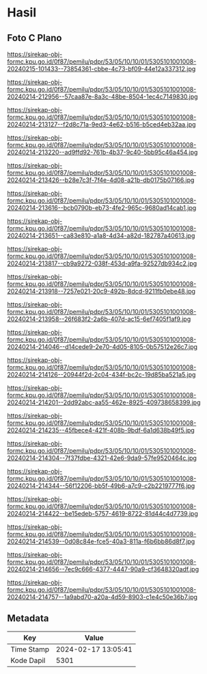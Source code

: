 # Hasil

## Foto C Plano

https://sirekap-obj-formc.kpu.go.id/0f87/pemilu/pdpr/53/05/10/10/01/5305101001008-20240215-101433--73854361-cbbe-4c73-bf09-44e12a337312.jpg

https://sirekap-obj-formc.kpu.go.id/0f87/pemilu/pdpr/53/05/10/10/01/5305101001008-20240214-212956--57caa87e-8a3c-48be-8504-1ec4c7149830.jpg

https://sirekap-obj-formc.kpu.go.id/0f87/pemilu/pdpr/53/05/10/10/01/5305101001008-20240214-213127--f2d8c71a-9ed3-4e62-b516-b5ced4eb32aa.jpg

https://sirekap-obj-formc.kpu.go.id/0f87/pemilu/pdpr/53/05/10/10/01/5305101001008-20240214-213220--ad9ffd92-761b-4b37-9c40-5bb95c46a454.jpg

https://sirekap-obj-formc.kpu.go.id/0f87/pemilu/pdpr/53/05/10/10/01/5305101001008-20240214-213426--b28e7c3f-7f4e-4d08-a21b-db0175b07166.jpg

https://sirekap-obj-formc.kpu.go.id/0f87/pemilu/pdpr/53/05/10/10/01/5305101001008-20240214-213616--bcb0790b-eb73-4fe2-965c-9680ad14cab1.jpg

https://sirekap-obj-formc.kpu.go.id/0f87/pemilu/pdpr/53/05/10/10/01/5305101001008-20240214-213651--ca83e810-a1a8-4d34-a82d-182787a40613.jpg

https://sirekap-obj-formc.kpu.go.id/0f87/pemilu/pdpr/53/05/10/10/01/5305101001008-20240214-213817--cb9a9272-038f-453d-a9fa-92527db934c2.jpg

https://sirekap-obj-formc.kpu.go.id/0f87/pemilu/pdpr/53/05/10/10/01/5305101001008-20240214-213918--7257e021-20c9-492b-8dcd-9211fb0ebe48.jpg

https://sirekap-obj-formc.kpu.go.id/0f87/pemilu/pdpr/53/05/10/10/01/5305101001008-20240214-213958--26f683f2-2a6b-407d-ac15-6ef7405f1af9.jpg

https://sirekap-obj-formc.kpu.go.id/0f87/pemilu/pdpr/53/05/10/10/01/5305101001008-20240214-214046--d14cede9-2e70-4d05-8105-0b57512e26c7.jpg

https://sirekap-obj-formc.kpu.go.id/0f87/pemilu/pdpr/53/05/10/10/01/5305101001008-20240214-214126--20944f2d-2c04-434f-bc2c-19d85ba521a5.jpg

https://sirekap-obj-formc.kpu.go.id/0f87/pemilu/pdpr/53/05/10/10/01/5305101001008-20240214-214201--2dd92abc-aa55-462e-8925-409738658399.jpg

https://sirekap-obj-formc.kpu.go.id/0f87/pemilu/pdpr/53/05/10/10/01/5305101001008-20240214-214235--45fbece4-421f-408b-9bdf-6a1d638b49f5.jpg

https://sirekap-obj-formc.kpu.go.id/0f87/pemilu/pdpr/53/05/10/10/01/5305101001008-20240214-214304--7f37fdbe-4321-42e6-9da9-57fe9520464c.jpg

https://sirekap-obj-formc.kpu.go.id/0f87/pemilu/pdpr/53/05/10/10/01/5305101001008-20240214-214344--56f12206-bb5f-49b6-a7c9-c2b2219777f6.jpg

https://sirekap-obj-formc.kpu.go.id/0f87/pemilu/pdpr/53/05/10/10/01/5305101001008-20240214-214422--be15edeb-5757-4619-8722-81d44c4d7739.jpg

https://sirekap-obj-formc.kpu.go.id/0f87/pemilu/pdpr/53/05/10/10/01/5305101001008-20240214-214539--0d08c84e-fce5-40a3-811a-f6b6bb86d8f7.jpg

https://sirekap-obj-formc.kpu.go.id/0f87/pemilu/pdpr/53/05/10/10/01/5305101001008-20240214-214656--7ec9c666-4377-4447-90a9-cf3648320adf.jpg

https://sirekap-obj-formc.kpu.go.id/0f87/pemilu/pdpr/53/05/10/10/01/5305101001008-20240214-214757--1a9abd70-a20a-4d59-8903-c1e4c50e36b7.jpg


## Metadata

| Key        | Value               |
| ---------- | ------------------- |
| Time Stamp | 2024-02-17 13:05:41 |
| Kode Dapil | 5301                |



